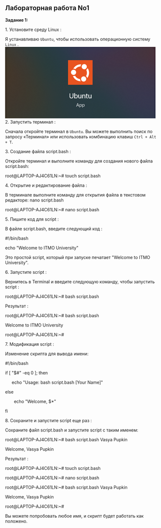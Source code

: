 ﻿## Лабораторная работа No1

**Задание 1:**

1\. Установите среду Linux :

Я устанавливаю `Ubuntu`, чтобы использовать операционную систему `Linux` .
![image](https://github.com/haha523/lab-1.linux/blob/fdcb31455a00e4e6a97fb9052e089b2bb2f124b4/app%20Ubuntu.png)
2\. Запустить терминал :

Сначала откройте терминал в `Ubuntu`. Вы можете выполнить поиск по запросу «Терминал» или использовать комбинацию клавиш `Ctrl + Alt + T`.

3\. Создание файла script.bash :

Откройте терминал и выполните команду для создания нового файла script.bash:

root@LAPTOP-AJ4C61LN:~# touch script.bash

4\. Открытие и редактирование файла :

В терминале выполните команду для открытия файла в текстовом редакторе:                 nano script.bash

root@LAPTOP-AJ4C61LN:~# nano script.bash

5\. Пишите код для script :

В файле script.bash, введите следующий код :

#!/bin/bash

echo "Welcome to ITMO University"

Это простой script, который при запуске печатает "Welcome to ITMO University".

6\. Запустите script :

Вернитесь в Terminal и введите следующую команду, чтобы запустить script :

root@LAPTOP-AJ4C61LN:~# bash script.bash

Результат :

root@LAPTOP-AJ4C61LN:~# bash script.bash

Welcome to ITMO University

root@LAPTOP-AJ4C61LN:~#

7\. Модификация script :

Изменение скрипта для вывода имени:

#!/bin/bash

if [ "$#" -eq 0 ]; then

`   `echo "Usage: bash script.bash [Your Name]"

else

`    `echo "Welcome, $\*"

fi

8\. Сохраните и запустите script еще раз :

Сохраните файл script.bash и запустите script с таким именем:

root@LAPTOP-AJ4C61LN:~# bash script.bash Vasya Pupkin

Welcome, Vasya Pupkin

Результат :

root@LAPTOP-AJ4C61LN:~# touch script.bash

root@LAPTOP-AJ4C61LN:~# nano script.bash

root@LAPTOP-AJ4C61LN:~# bash script.bash Vasya Pupkin

Welcome, Vasya Pupkin

root@LAPTOP-AJ4C61LN:~#

Вы можете попробовать любое имя, и скрипт будет работать как положено.
